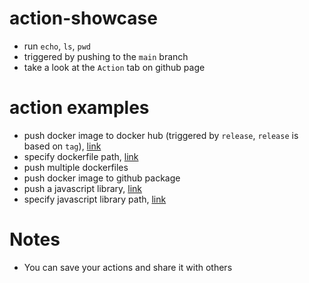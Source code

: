 # action-showcase
* run `echo`, `ls`, `pwd`
* triggered by pushing to the `main` branch
* take a look at the `Action` tab on github page

# action examples
* push docker image to docker hub (triggered by `release`, `release` is based on `tag`), [link](https://github.com/HemingwayLee/team-calendar)
* specify dockerfile path, [link](https://github.com/HemingwayLee/docker-cheatsheet)
* push multiple dockerfiles
* push docker image to github package
* push a javascript library, [link](https://github.com/HemingwayLee/node-lib-showcase)
* specify javascript library path, [link](https://github.com/HemingwayLee/node-cheatsheet)

# Notes
* You can save your actions and share it with others

